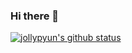 ### Hi there 👋
[![jollypyun's github status](https://github-readme-stats.vercel.app/api?username=jollypyun)](https://github.com/jollypyun/github-readme-stats)
<!--
**jollypyun/jollypyun** is a ✨ _special_ ✨ repository because its `README.md` (this file) appears on your GitHub profile.

Here are some ideas to get you started:

- 🔭 I’m currently working on ...
- 🌱 I’m currently learning ...
- 👯 I’m looking to collaborate on ...
- 🤔 I’m looking for help with ...
- 💬 Ask me about ...
- 📫 How to reach me: ...
- 😄 Pronouns: ...
- ⚡ Fun fact: ...
-->
